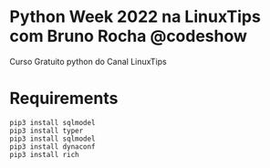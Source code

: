 Python Week 2022 na LinuxTips com Bruno Rocha @codeshow
==
Curso Gratuito python do Canal LinuxTips

Requirements
===
```shell
pip3 install sqlmodel
pip3 install typer
pip3 install sqlmodel
pip3 install dynaconf
pip3 install rich
```
